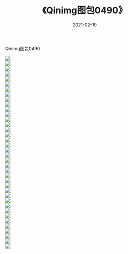 ﻿---
layout: post
title:  《Qinimg图包0490》
date:   2021-02-19
img: http://imgx.orgx.ga/Qinimg图包/Qinimg图包0490/000.jpg
categories: [美女, 清纯, 唯美]
---

Qinimg图包0490

 ![](http://imgx.orgx.ga/Qinimg图包/Qinimg图包0490/001.jpg) <br>![](http://imgx.orgx.ga/Qinimg图包/Qinimg图包0490/002.jpg) <br>![](http://imgx.orgx.ga/Qinimg图包/Qinimg图包0490/003.jpg) <br>![](http://imgx.orgx.ga/Qinimg图包/Qinimg图包0490/004.jpg) <br>![](http://imgx.orgx.ga/Qinimg图包/Qinimg图包0490/005.jpg) <br>![](http://imgx.orgx.ga/Qinimg图包/Qinimg图包0490/006.jpg) <br>![](http://imgx.orgx.ga/Qinimg图包/Qinimg图包0490/007.jpg) <br>![](http://imgx.orgx.ga/Qinimg图包/Qinimg图包0490/008.jpg) <br>![](http://imgx.orgx.ga/Qinimg图包/Qinimg图包0490/009.jpg) <br>![](http://imgx.orgx.ga/Qinimg图包/Qinimg图包0490/010.jpg) <br>![](http://imgx.orgx.ga/Qinimg图包/Qinimg图包0490/011.jpg) <br>![](http://imgx.orgx.ga/Qinimg图包/Qinimg图包0490/012.jpg) <br>![](http://imgx.orgx.ga/Qinimg图包/Qinimg图包0490/013.jpg) <br>![](http://imgx.orgx.ga/Qinimg图包/Qinimg图包0490/014.jpg) <br>![](http://imgx.orgx.ga/Qinimg图包/Qinimg图包0490/015.jpg) <br>![](http://imgx.orgx.ga/Qinimg图包/Qinimg图包0490/016.jpg) <br>![](http://imgx.orgx.ga/Qinimg图包/Qinimg图包0490/017.jpg) <br>![](http://imgx.orgx.ga/Qinimg图包/Qinimg图包0490/018.jpg) <br>![](http://imgx.orgx.ga/Qinimg图包/Qinimg图包0490/019.jpg) <br>![](http://imgx.orgx.ga/Qinimg图包/Qinimg图包0490/020.jpg) <br>![](http://imgx.orgx.ga/Qinimg图包/Qinimg图包0490/021.jpg) <br>![](http://imgx.orgx.ga/Qinimg图包/Qinimg图包0490/022.jpg) <br>![](http://imgx.orgx.ga/Qinimg图包/Qinimg图包0490/023.jpg) <br>![](http://imgx.orgx.ga/Qinimg图包/Qinimg图包0490/024.jpg) <br>![](http://imgx.orgx.ga/Qinimg图包/Qinimg图包0490/025.jpg) <br>![](http://imgx.orgx.ga/Qinimg图包/Qinimg图包0490/026.jpg) <br>![](http://imgx.orgx.ga/Qinimg图包/Qinimg图包0490/027.jpg) <br>![](http://imgx.orgx.ga/Qinimg图包/Qinimg图包0490/028.jpg) <br>![](http://imgx.orgx.ga/Qinimg图包/Qinimg图包0490/029.jpg) <br>![](http://imgx.orgx.ga/Qinimg图包/Qinimg图包0490/030.jpg) <br>![](http://imgx.orgx.ga/Qinimg图包/Qinimg图包0490/031.jpg) <br>![](http://imgx.orgx.ga/Qinimg图包/Qinimg图包0490/032.jpg) <br>![](http://imgx.orgx.ga/Qinimg图包/Qinimg图包0490/033.jpg) <br>![](http://imgx.orgx.ga/Qinimg图包/Qinimg图包0490/034.jpg) <br>![](http://imgx.orgx.ga/Qinimg图包/Qinimg图包0490/035.jpg) <br>![](http://imgx.orgx.ga/Qinimg图包/Qinimg图包0490/036.jpg) <br>![](http://imgx.orgx.ga/Qinimg图包/Qinimg图包0490/037.jpg) <br>![](http://imgx.orgx.ga/Qinimg图包/Qinimg图包0490/038.jpg) <br>